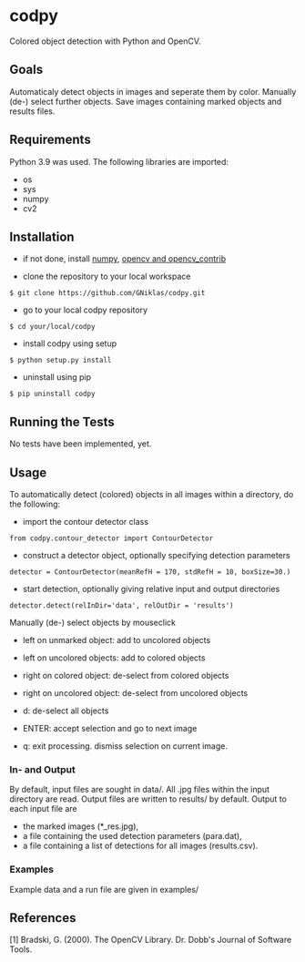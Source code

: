 # codpy

Colored object detection with Python and OpenCV.

## Goals

Automaticaly detect objects in images and seperate them by color. Manually (de-) select further objects.
Save images containing marked objects and results files.

## Requirements

Python 3.9 was used. The following libraries are imported:

* os
* sys
* numpy
* cv2

## Installation

* if not done, install [numpy](https://numpy.org/install/), [opencv and opencv_contrib](https://docs.opencv.org/4.5.2/df/d65/tutorial_table_of_content_introduction.html)

* clone the repository to your local workspace

```
$ git clone https://github.com/GNiklas/codpy.git
```

* go to your local codpy repository

```
$ cd your/local/codpy
```

* install codpy using setup

```
$ python setup.py install
```

* uninstall using pip

```
$ pip uninstall codpy
```

## Running the Tests

No tests have been implemented, yet.

## Usage

To automatically detect (colored) objects in all images within a directory, do the following:

* import the contour detector class

```
from codpy.contour_detector import ContourDetector
```

* construct a detector object, optionally specifying detection parameters

```
detector = ContourDetector(meanRefH = 170, stdRefH = 10, boxSize=30.)
```

* start detection, optionally giving relative input and output directories

```
detector.detect(relInDir='data', relOutDir = 'results')
```

Manually (de-) select objects by mouseclick

* left on unmarked object: add to uncolored objects

* left on uncolored objects: add to colored objects

* right on colored object: de-select from colored objects

* right on uncolored object: de-select from uncolored objects

* d: de-select all objects

* ENTER: accept selection and go to next image

* q: exit processing. dismiss selection on current image.

### In- and Output

By default, input files are sought in data/. All .jpg files within the input directory are read. Output files are written to results/ by default. Output to each input file are 

* the marked images (*_res.jpg), 
* a file containing the used detection parameters (para.dat),
* a file containing a list of detections for all images (results.csv).

### Examples

Example data and a run file are given in examples/

## References

<a id="1">[1]</a> 
Bradski, G. (2000).
The OpenCV Library.
Dr. Dobb's Journal of Software Tools.
